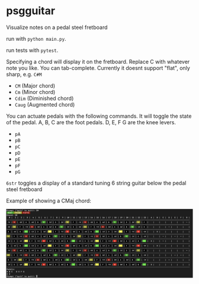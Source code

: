 # psgguitar

Visualize notes on a pedal steel fretboard

run with `python main.py`.

run tests with `pytest`.

Specifying a chord will display it on the fretboard.  Replace C with whatever note you like.  You can tab-complete.  Currently it doesnt support "flat", only sharp, e.g. `C#M`

 * `CM` (Major chord)
 * `Cm` (Minor chord)
 * `Cdim` (Diminished chord)
 * `Caug` (Augmented chord)

You can actuate pedals with the following commands. It will toggle the state of the pedal.  A, B, C are the foot pedals. D, E, F G are the knee levers.
 * `pA`
 * `pB`
 * `pC`
 * `pD`
 * `pE`
 * `pF`
 * `pG`

`6str` toggles a display of a standard tuning 6 string guitar below the pedal steel fretboard


Example of showing a CMaj chord:

![example output](img/example_CM.png)
